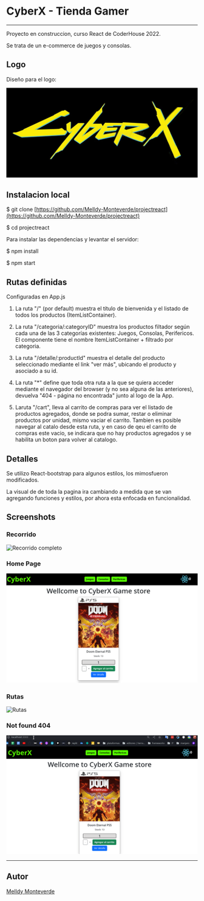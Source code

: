 # CyberX - Tienda Gamer

---

Proyecto en construccion, curso React de CoderHouse 2022.

Se trata de un e-commerce de juegos y consolas.

## Logo

Diseño para el logo:

![CyberX](./public/images/logoCyberX.jpg)

## Instalacion local

$ git clone [https://github.com/Melldy-Monteverde/projectreact](https://github.com/Melldy-Monteverde/projectreact)

$ cd projectreact

Para instalar las dependencias y levantar el servidor:

$ npm install

$ npm start

## Rutas definidas

Configuradas en App.js

1. La ruta "/" (por default) muestra el título de bienvenida y el listado de todos los productos (ItemListContainer).

2. La ruta "/categoria/:categoryID" muestra los productos filtador según cada una de las 3 categorías existentes: Juegos, Consolas, Perifericos. El componente tiene el nombre ItemListContainer + filtrado por categoria.

3. La ruta "/detalle/:productId" muestra el detalle del producto seleccionado mediante el link "ver más", ubicando el producto y asociado a su id.

4. La ruta "*" define que toda otra ruta a la que se quiera acceder mediante el navegador del browser (y no sea alguna de las anteriores), devuelva "404 - página no encontrada" junto al logo de la App.

5. Laruta "/cart", lleva al carrito de compras para ver el listado de productos agregados, donde se podra sumar, restar o eliminar productos por unidad, mismo vaciar el carrito. Tambien es posible navegar al catalo desde esta ruta, y en caso de qeu el carrito de compras este vacio, se indicara que no hay productos agregados y se habilita un boton para volver al catalogo.

## Detalles

Se utilizo React-bootstrap para algunos estilos, los mimosfueron modificados.

La visual de de toda la pagina ira cambiando a medida que se van agregando funciones y estilos, por ahora esta enfocada en funcionalidad.

## Screenshots

### Recorrido
![Recorrido completo](./src/images/recorridoCompleto.gif)

### Home Page
![Home Page](./src/images/Captura%20de%20pantalla_2022-08-05_19-15-43.png)

### Rutas
![Rutas](./src/images/rutas.gif)

### Not found 404

![Not found](./src/images/error404.gif)

---

## Autor

[Melldy Monteverde](https://github.com/Melldy-Monteverde)